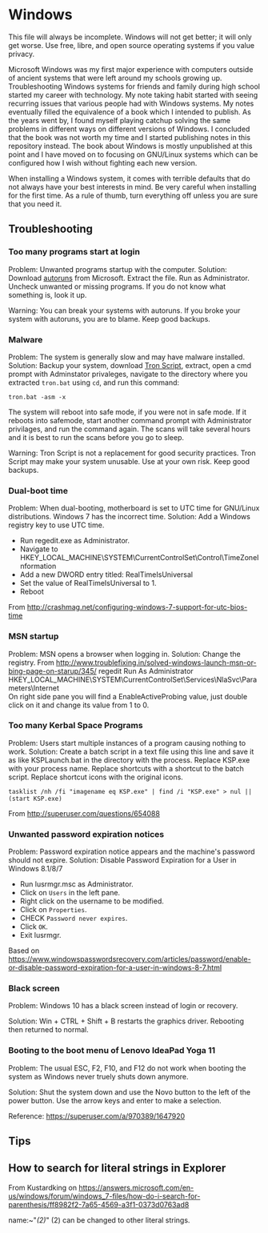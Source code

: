# Windows

This file will always be incomplete. Windows will not get better; it will only get worse. Use free, libre, and open source operating
systems if you value privacy.

Microsoft Windows was my first major experience with computers outside of
ancient systems that were left around my schools growing up.  Troubleshooting
Windows systems for friends and family during high school started my career
with technology.  My note taking habit started with seeing recurring issues
that various people had with Windows systems.  My notes eventually filled the
equivalence of a book which I intended to publish.  As the years went by, I
found myself playing catchup solving the same problems in different ways on
different versions of Windows.  I concluded that the book was not worth my time
and I started publishing notes in this repository instead.  The book about
Windows is mostly unpublished at this point and I have moved on to focusing on
GNU/Linux systems which can be configured how I wish without fighting each new
version.

When installing a Windows system, it comes with terrible defaults that do not
always have your best interests in mind.  Be very careful when installing for
the first time.  As a rule of thumb, turn everything off unless you are sure
that you need it.

## Troubleshooting

### Too many programs start at login

Problem: Unwanted programs startup with the computer.
Solution: Download
[autoruns](https://docs.microsoft.com/en-us/sysinternals/downloads/autoruns)
from Microsoft.  Extract the file.  Run as Administrator.  Uncheck unwanted or
missing programs.  If you do not know what something is, look it up.

Warning: You can break your systems with autoruns.  If you broke your system
with autoruns, you are to blame.  Keep good backups.

### Malware

Problem: The system is generally slow and may have malware installed.
Solution: Backup your system, download
[Tron Script](https://old.reddit.com/r/TronScript/), extract, open a cmd prompt
with Adminstator privaleges, navigate to the directory where you extracted
`tron.bat` using `cd`, and run this command:

```
tron.bat -asm -x
```

The system will reboot into safe mode, if you were not in safe mode.  If it
reboots into safemode, start another command prompt with Administrator
privilages, and run the command again.  The scans will take several hours and
it is best to run the scans before you go to sleep.

Warning: Tron Script is not a replacement for good security practices.  Tron
Script may make your system unusable.  Use at your own risk.  Keep good
backups.

### Dual-boot time

Problem: When dual-booting, motherboard is set to UTC time for GNU/Linux
distributions.  Windows 7 has the incorrect time.
Solution: Add a Windows registry key to use UTC time.

- Run regedit.exe as Administrator.
- Navigate to HKEY_LOCAL_MACHINE\SYSTEM\CurrentControlSet\Control\TimeZoneInformation
- Add a new DWORD entry titled: RealTimeIsUniversal
- Set the value of RealTimeIsUniversal to 1.
- Reboot

From http://crashmag.net/configuring-windows-7-support-for-utc-bios-time

### MSN startup

Problem: MSN opens a browser when logging in.
Solution: Change the registry.
From http://www.troublefixing.in/solved-windows-launch-msn-or-bing-page-on-starup/345/
regedit Run As Administrator
HKEY_LOCAL_MACHINE\SYSTEM\CurrentControlSet\Services\NlaSvc\Parameters\Internet\
On right side pane you will find a EnableActiveProbing value, just double click
on it and change its value from 1 to 0.

### Too many Kerbal Space Programs

Problem: Users start multiple instances of a program causing nothing to work.
Solution: Create a batch script in a text file using this line and save it as
like KSPLaunch.bat in the directory with the process.  Replace KSP.exe with your
process name.  Replace shortcuts with a shortcut to the batch script.  Replace
shortcut icons with the original icons.

```
tasklist /nh /fi "imagename eq KSP.exe" | find /i "KSP.exe" > nul || (start KSP.exe)
```

From http://superuser.com/questions/654088

### Unwanted password expiration notices

Problem: Password expiration notice appears and the machine's password should
not expire.
Solution: Disable Password Expiration for a User in Windows 8.1/8/7

- Run lusrmgr.msc as Administrator.
- Click on ```Users``` in the left pane.
- Right click on the username to be modified.
- Click on ```Properties```.
- CHECK ```Password never expires```.
- Click ```OK```.
- Exit lusrmgr.

Based on https://www.windowspasswordsrecovery.com/articles/password/enable-or-disable-password-expiration-for-a-user-in-windows-8-7.html

### Black screen

Problem: Windows 10 has a black screen instead of login or recovery.

Solution: Win + CTRL + Shift + B restarts the graphics driver. Rebooting then returned to normal.

### Booting to the boot menu of Lenovo IdeaPad Yoga 11

Problem: The usual ESC, F2, F10, and F12 do not work when booting the system as Windows never truely shuts down anymore.

Solution: Shut the system down and use the Novo button to the left of the power button.  Use the arrow keys and enter to make a selection.

Reference: https://superuser.com/a/970389/1647920

## Tips

## How to search for literal strings in Explorer

From Kustardking on
https://answers.microsoft.com/en-us/windows/forum/windows_7-files/how-do-i-search-for-parenthesis/ff8982f2-7a65-4569-a3f1-0373d0763ad8

name:~"*(2)*"
(2) can be changed to other literal strings.
